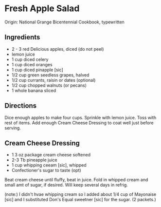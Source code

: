 # Fresh Apple Salad

Origin: National Grange Bicentennial Cookbook, typewritten

## Ingredients

- 2 - 3 red Delicious apples, diced (do not peel)
- lemon juice
- 1 cup diced celery
- 1 cup diced oranges
- 1 cup diced pinapple [sic]
- 1/2 cup green seedless grapes, halved
- 1/2 cup currants, raisin or dates (optional)
- 1/2 cup chopped walnuts (or pecans)
- 1 whole banana sliced

## Directions

Dice enough apples to make four cups. Sprinkle with lemon juice. Toss with rest of items. Add enough Cream Cheese Dressing to coat well just before serving.

## Cream Cheese Dressing

- 1  3 oz package cream cheese softened
- 2-3 Tb pineapple juice
- 1 cup whipping ceeam [sic], whipped
- Confectioner's sugar to taste (opt)

Beat cream cheese until fluffy, beat in juice. Fold in whipped cream and small amt of sugar, if desired. Will keep several days in refrig.

(note:) I didn't hvae whipping cream so I added about 1/4 cup of Mayonaise [sic] and I substituted Don's Equal sweetner [sic] for the sugar. (2 packets.)